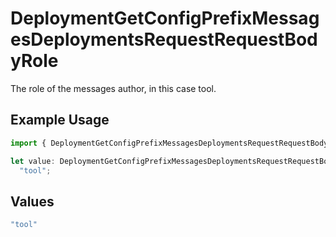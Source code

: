 # DeploymentGetConfigPrefixMessagesDeploymentsRequestRequestBodyRole

The role of the messages author, in this case tool.

## Example Usage

```typescript
import { DeploymentGetConfigPrefixMessagesDeploymentsRequestRequestBodyRole } from "@orq-ai/node/models/operations";

let value: DeploymentGetConfigPrefixMessagesDeploymentsRequestRequestBodyRole =
  "tool";
```

## Values

```typescript
"tool"
```
